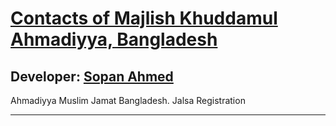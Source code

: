 # [Contacts of Majlish Khuddamul Ahmadiyya, Bangladesh][published url]
## Developer: [Sopan Ahmed][instructor url]


Ahmadiyya Muslim Jamat Bangladesh.
Jalsa Registration


------

[published url]: https://github.com/gitproject09/amjbJalsaRegistration
[instructor url]: https://github.com/gitproject09